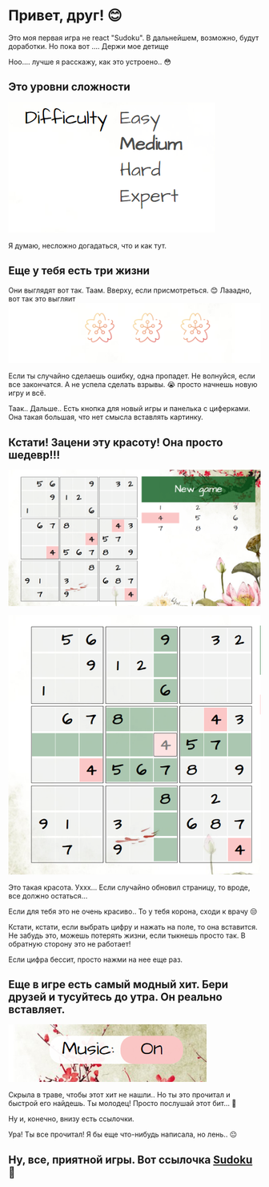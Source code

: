 # Привет, друг! 😊

Это моя первая игра не react "Sudoku".
В дальнейшем, возможно, будут доработки. Но пока вот .... Держи мое детище 

Ноо.... лучше я расскажу, как это устроено.. 😳


## Это уровни сложности
![Difficulty](public/dif.PNG)

Я думаю, несложно догадаться, что и как тут. 

## Еще у тебя есть три  жизни

Они выглядят вот так. Таам. Вверху, если присмотреться. 😊
Лааадно, вот так это выгляит 
![Difficulty](public/life.PNG)

Если ты случайно сделаешь ошибку, одна пропадет. Не волнуйся, если все закончатся. А не успела сделать взрывы. 😭 просто начнешь новую игру и всё. 

Таак.. Дальше.. 
Есть кнопка для новый игры и панелька с циферками. Она такая большая, что нет смысла вставлять картинку.

## Кстати! Зацени эту красоту! Она просто шедевр!!!
![beauty](public/beauty.PNG)

![beauty](public/beauty_2.PNG)

Это такая красота. Уххх...
Если случайно обновил страницу, то вроде, все должно остаться...


Если для тебя это не очень красиво.. То у тебя корона, сходи к врачу 😒



Кстати, кстати, если выбрать цифру и нажать на поле, то она вставится. Не забудь это, можешь потерять жизни, если тыкнешь просто так. В обратную сторону это не работает!

Если цифра бессит, просто нажми на нее еще раз. 


## Еще в игре есть самый модный хит. Бери друзей и тусуйтесь до утра. Он реально вставляет. 

![music](public/music.PNG)

Скрыла в траве, чтобы этот хит не нашли.. Но ты это прочитал и быстрой его найдешь. Ты молодец! Просто послушай этот бит... 🤘

Ну и, конечно, внизу есть ссылочки. 

Ура! Ты все прочитал! Я бы еще что-нибудь написала, но лень.. 😐

## Ну, все, приятной игры. Вот ссылочка <a href="demo/index.html">Sudoku</a> 🐣

